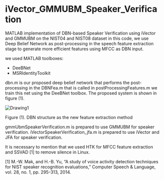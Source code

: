 # iVector_GMMUBM_Speaker_Verification 
MATLAB implementation of DBN-based Speaker Verification using iVector and GMMUBM on the NIST04 and NIST08 dataset
in this code, we use Deep Belief Network as post-processing in the speech feature extraction stage to generate more efficient features using MFCC as DBN input.

we used MATLAB toolboxes:
  * DeeBNet
  * MSRIdentityToolkit

dbn.m is our proposed deep belief network that performs the post-processing in the DBNFea.m that is called in postProcessingFeatures.m
we train this net using the DeeBNet toolbox.
The proposed system is shown in figure (1). 

![Drawing1](https://user-images.githubusercontent.com/93467718/182956237-77600943-1755-48b5-b1ef-87e2af077b2c.jpg)

Figure (1). DBN structure as the new feature extraction method



gmmUbmSpeakerVerification.m is prepared to use GMMUBM for speaker verification.
iVectorSpeakerVerification_jfa.m is prepared to use iVector and JFA for speaker verification.

It is necessary to mention that we used HTK for MFCC feature extraction and SSVAD [1] to remove silence in Linux.


[1] M.-W. Mak, and H.-B. Yu, “A study of voice activity detection techniques for NIST speaker recognition evaluations,” Computer Speech & Language, vol. 28, no. 1, pp. 295-313, 2014.
